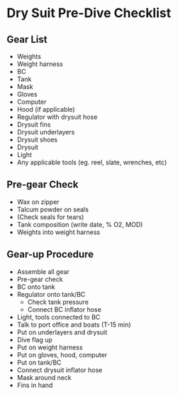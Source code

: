 # Dry Suit Pre-Dive Checklist

## Gear List
* Weights
* Weight harness
* BC
* Tank
* Mask
* Gloves
* Computer
* Hood (if applicable) 
* Regulator with drysuit hose
* Drysuit fins
* Drysuit underlayers
* Drysuit shoes
* Drysuit
* Light
* Any applicable tools (eg. reel, slate, wrenches, etc) 

## Pre-gear Check
* Wax on zipper
* Talcum powder on seals
* (Check seals for tears)
* Tank composition (write date, % O2, MOD)
* Weights into weight harness

## Gear-up Procedure
* Assemble all gear
* Pre-gear check
* BC onto tank
* Regulator onto tank/BC
  * Check tank pressure
  * Connect BC inflator hose
* Light, tools connected to BC
* Talk to port office and boats (T-15 min)
* Put on underlayers and drysuit
* Dive flag up
* Put on weight harness 
* Put on gloves, hood, computer
* Put on tank/BC
* Connect drysuit inflator hose 
* Mask around neck
* Fins in hand

